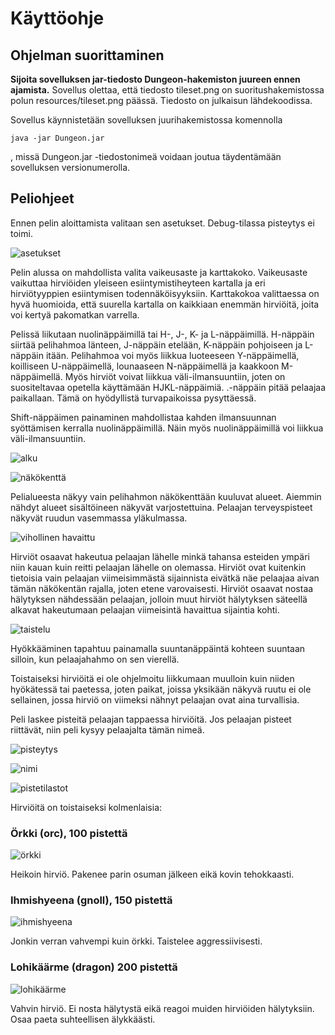 # Käyttöohje

## Ohjelman suorittaminen
**Sijoita sovelluksen jar-tiedosto Dungeon-hakemiston juureen ennen ajamista.** Sovellus olettaa, että tiedosto tileset.png on suoritushakemistossa polun resources/tileset.png päässä. Tiedosto on julkaisun lähdekoodissa.

Sovellus käynnistetään sovelluksen juurihakemistossa komennolla

```
java -jar Dungeon.jar
```
, missä Dungeon.jar -tiedostonimeä voidaan joutua täydentämään sovelluksen versionumerolla.

## Peliohjeet 
Ennen pelin aloittamista valitaan sen asetukset. Debug-tilassa pisteytys ei toimi.

![asetukset](settings.png)

Pelin alussa on mahdollista valita vaikeusaste ja karttakoko. Vaikeusaste vaikuttaa hirviöiden yleiseen esiintymistiheyteen kartalla ja eri hirviötyyppien esiintymisen todennäköisyyksiin. Karttakokoa valittaessa on hyvä huomioida, että suurella kartalla on kaikkiaan enemmän hirviöitä, joita voi kertyä pakomatkan varrella.

Pelissä liikutaan nuolinäppäimillä tai H-, J-, K- ja L-näppäimillä. H-näppäin siirtää pelihahmoa länteen, J-näppäin etelään, K-näppäin pohjoiseen ja L-näppäin itään. Pelihahmoa voi myös liikkua luoteeseen Y-näppäimellä, koilliseen U-näppäimellä, lounaaseen N-näppäimellä ja kaakkoon M-näppäimellä. Myös hirviöt voivat liikkua väli-ilmansuuntiin, joten on suositeltavaa opetella käyttämään HJKL-näppäimiä. .-näppäin pitää pelaajaa paikallaan. Tämä on hyödyllistä turvapaikoissa pysyttäessä.

Shift-näppäimen painaminen mahdollistaa kahden ilmansuunnan syöttämisen kerralla nuolinäppäimillä. Näin myös nuolinäppäimillä voi liikkua väli-ilmansuuntiin.


![alku](start.png)

![näkökenttä](lineofsight.png)

Pelialueesta näkyy vain pelihahmon näkökenttään kuuluvat alueet. Aiemmin nähdyt alueet sisältöineen näkyvät varjostettuina. Pelaajan terveyspisteet näkyvät ruudun vasemmassa yläkulmassa.

![vihollinen havaittu](enemyseen.png)

Hirviöt osaavat hakeutua pelaajan lähelle minkä tahansa esteiden ympäri niin kauan kuin reitti pelaajan lähelle on olemassa. Hirviöt ovat kuitenkin tietoisia vain pelaajan viimeisimmästä sijainnista eivätkä näe pelaajaa aivan tämän näkökentän rajalla, joten etene varovaisesti. Hirviöt osaavat nostaa hälytyksen nähdessään pelaajan, jolloin muut hirviöt hälytyksen säteellä alkavat hakeutumaan pelaajan viimeisintä havaittua sijaintia kohti.

![taistelu](combat.png)

Hyökkääminen tapahtuu painamalla suuntanäppäintä kohteen suuntaan silloin, kun pelaajahahmo on sen vierellä.

Toistaiseksi hirviöitä ei ole ohjelmoitu liikkumaan muulloin kuin niiden hyökätessä tai paetessa, joten paikat, joissa yksikään näkyvä ruutu ei ole sellainen, jossa hirviö on viimeksi nähnyt pelaajan ovat aina turvallisia.

Peli laskee pisteitä pelaajan tappaessa hirviöitä. Jos pelaajan pisteet riittävät, niin peli kysyy pelaajalta tämän nimeä.

![pisteytys](score.png)

![nimi](nameinput.png)

![pistetilastot](highscores.png)

Hirviöitä on toistaiseksi kolmenlaisia:

### Örkki (orc), 100 pistettä
![örkki](orc.png)

Heikoin hirviö. Pakenee parin osuman jälkeen eikä kovin tehokkaasti.

### Ihmishyeena (gnoll), 150 pistettä
![ihmishyeena](gnoll.png)

Jonkin verran vahvempi kuin örkki. Taistelee aggressiivisesti.

### Lohikäärme (dragon) 200 pistettä
![lohikäärme](dragon.png)

Vahvin hirviö. Ei nosta hälytystä eikä reagoi muiden hirviöiden hälytyksiin. Osaa paeta suhteellisen älykkäästi.
